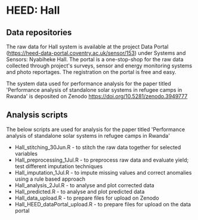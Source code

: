 # HEED: Hall

## Data repositories

The raw data for Hall system is available at the project Data Portal (https://heed-data-portal.coventry.ac.uk/sensor/153) under Systems and Sensors: Nyabiheke Hall. The portal is a one-stop-shop for the raw data collected through project's surveys, sensor and energy monitoring systems and photo reportages. The registration on the portal is free and easy.

The system data used for performance analysis for the paper titled 'Performance analysis of standalone solar systems in refugee camps in Rwanda' is deposited on Zenodo https://doi.org/10.5281/zenodo.3949777

## Analysis scripts

The below scripts are used for analysis for the paper titled 'Performance analysis of standalone solar systems in refugee camps in Rwanda'

* Hall_stitching_30Jun.R - to stitch the raw data together for selected variables
* Hall_preprocessing_1Jul.R - to preprocess raw data and evaluate yield; test different imputation techniques
* Hall_imputation_1Jul.R - to impute missing values and correct anomalies using a rule based approach
* Hall_analysis_2Jul.R - to analyse and plot corrected data
* Hall_predicted.R - to analyse and plot predicted data
* Hall_data_upload.R - to prepare files for upload on Zenodo
* Hall_HEED_dataPortal_upload.R - to prepare files for upload on the data portal
